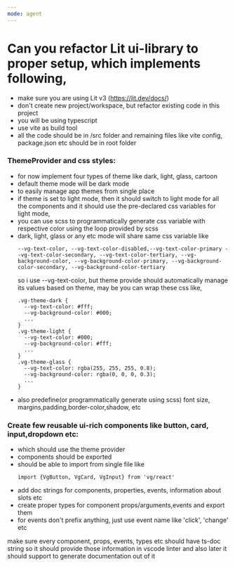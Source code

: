 ```yaml
---
mode: agent
---
```

# Can you refactor Lit ui-library to proper setup, which implements following,
- make sure you are using Lit v3 (https://lit.dev/docs/)
- don't create new project/workspace, but refactor existing code in this project
- you will be using typescript
- use vite as build tool
- all the code should be in /src folder and remaining files like vite config, package.json etc should be in root folder

### ThemeProvider and css styles:
- for now implement four types of theme like dark, light, glass, cartoon
- default theme mode will be dark mode
- to easily manage app themes from single place
- if theme is set to light mode, then it should switch to light mode for all the components and it should use the pre-declared css variables for light mode,
- you can use scss to programmatically generate css variable with respective color using the loop provided by scss
- dark, light, glass or any etc mode will share same css variable like 
  ```
  --vg-text-color, --vg-text-color-disabled,--vg-text-color-primary --vg-text-color-secondary, --vg-text-color-tertiary, --vg-background-color, --vg-background-color-primary, --vg-background-color-secondary, --vg-background-color-tertiary
  ```
  so i use --vg-text-color, but theme provide should automatically manage its values based on theme,
  may be you can wrap these css like,
    ```
    .vg-theme-dark {
      --vg-text-color: #fff;
      --vg-background-color: #000;
      ...
    }
    .vg-theme-light {
      --vg-text-color: #000;
      --vg-background-color: #fff;
      ...
    }
    .vg-theme-glass {
      --vg-text-color: rgba(255, 255, 255, 0.8);
      --vg-background-color: rgba(0, 0, 0, 0.3);
      ...
    }
    ```
- also predefine(or programmatically generate using scss) font size, margins,padding,border-color,shadow, etc 

### Create few reusable ui-rich components like button, card, input,dropdown etc:
- which should use the theme provider
- components should be exported
- should be able to import from single file like
  ```
  import {VgButton, VgCard, VgInput} from 'vg/react'
  ```
- add doc strings for components, properties, events, information about slots etc
- create proper types for component props/arguments,events and export them
- for events don't prefix anything, just use event name like 'click', 'change' etc


make sure every component, props, events, types etc should have ts-doc string so it should provide those information in vscode linter and also later it should support to generate documentation out of it